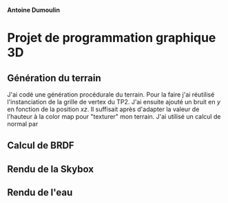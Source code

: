 **Antoine Dumoulin**

# Projet de programmation graphique 3D

## Génération du terrain

J'ai codé une génération procédurale du terrain.
Pour la faire j'ai réutilisé l'instanciation de la grille de vertex du TP2.
J'ai ensuite ajouté un bruit en *y* en fonction de la position *xz*.
Il suffisait après d'adapter la valeur de l'hauteur à la color map pour "texturer" mon terrain. J'ai utilisé un calcul de normal par 

## Calcul de BRDF


## Rendu de la Skybox


## Rendu de l'eau
